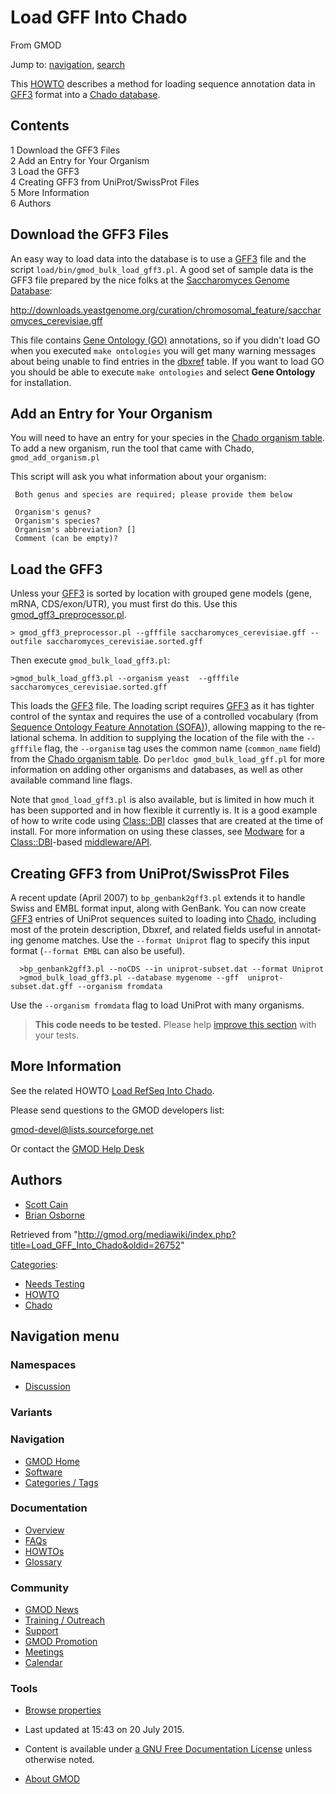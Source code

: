 <div id="mw-page-base" class="noprint">

</div>

<div id="mw-head-base" class="noprint">

</div>

<div id="content" class="mw-body" role="main">

<span id="top"></span>

<div id="mw-js-message" style="display:none;">

</div>



# <span dir="auto">Load GFF Into Chado</span>

<div id="bodyContent">

<div id="siteSub">

From GMOD

</div>

<div id="contentSub">

</div>

<div id="jump-to-nav" class="mw-jump">

Jump to: [navigation](#mw-navigation), [search](#p-search)

</div>

<div id="mw-content-text" class="mw-content-ltr" lang="en" dir="ltr">

This [HOWTO](Category:HOWTO "Category:HOWTO") describes a method for
loading sequence annotation data in [GFF3](GFF3 "GFF3") format into a
[Chado database](Chado_-_Getting_Started "Chado - Getting Started").

<div id="toc" class="toc">

<div id="toctitle">

## Contents

</div>

- [<span class="tocnumber">1</span> <span class="toctext">Download the
  GFF3 Files</span>](#Download_the_GFF3_Files)
- [<span class="tocnumber">2</span> <span class="toctext">Add an Entry
  for Your Organism</span>](#Add_an_Entry_for_Your_Organism)
- [<span class="tocnumber">3</span> <span class="toctext">Load the
  GFF3</span>](#Load_the_GFF3)
- [<span class="tocnumber">4</span> <span class="toctext">Creating GFF3
  from UniProt/SwissProt
  Files</span>](#Creating_GFF3_from_UniProt.2FSwissProt_Files)
- [<span class="tocnumber">5</span> <span class="toctext">More
  Information</span>](#More_Information)
- [<span class="tocnumber">6</span>
  <span class="toctext">Authors</span>](#Authors)

</div>

## <span id="Download_the_GFF3_Files" class="mw-headline">Download the GFF3 Files</span>

An easy way to load data into the database is to use a
[GFF3](GFF3 "GFF3") file and the script
`load/bin/gmod_bulk_load_gff3.pl`. A good set of sample data is the GFF3
file prepared by the nice folks at the [Saccharomyces Genome
Database](Category:SGD "Category:SGD"):

<a
href="http://downloads.yeastgenome.org/curation/chromosomal_feature/saccharomyces_cerevisiae.gff"
class="external free"
rel="nofollow">http://downloads.yeastgenome.org/curation/chromosomal_feature/saccharomyces_cerevisiae.gff</a>

This file contains
<a href="http://geneontology.org" class="external text"
rel="nofollow">Gene Ontology (GO)</a> annotations, so if you didn't load
GO when you executed `make ontologies` you will get many warning
messages about being unable to find entries in the
[dbxref](Chado_Tables#Table:_dbxref "Chado Tables") table. If you want
to load GO you should be able to execute `make ontologies` and select
**Gene Ontology** for installation.

## <span id="Add_an_Entry_for_Your_Organism" class="mw-headline">Add an Entry for Your Organism</span>

You will need to have an entry for your species in the [Chado organism
table](Chado_Tables#Table:_organism "Chado Tables"). To add a new
organism, run the tool that came with Chado, `gmod_add_organism.pl`

This script will ask you what information about your organism:

     Both genus and species are required; please provide them below

     Organism's genus?  
     Organism's species?  
     Organism's abbreviation? [] 
     Comment (can be empty)?

## <span id="Load_the_GFF3" class="mw-headline">Load the GFF3</span>

Unless your [GFF3](GFF3 "GFF3") is sorted by location with grouped gene
models (gene, mRNA, CDS/exon/UTR), you must first do this. Use this <a
href="http://gmod.cvs.sourceforge.net/*checkout*/gmod/schema/chado/bin/gmod_gff3_preprocessor.pl"
class="external text" rel="nofollow">gmod_gff3_preprocessor.pl</a>.

    > gmod_gff3_preprocessor.pl --gfffile saccharomyces_cerevisiae.gff --outfile saccharomyces_cerevisiae.sorted.gff

Then execute `gmod_bulk_load_gff3.pl`:

    >gmod_bulk_load_gff3.pl --organism yeast  --gfffile saccharomyces_cerevisiae.sorted.gff

This loads the [GFF3](GFF3 "GFF3") file. The loading script requires
[GFF3](GFF3 "GFF3") as it has tighter control of the syntax and requires
the use of a controlled vocabulary (from
<a href="http://sequenceontology.org" class="external text"
rel="nofollow">Sequence Ontology Feature Annotation (SOFA)</a>),
allowing mapping to the relational schema. In addition to supplying the
location of the file with the `--gfffile` flag, the `--organism` tag
uses the common name (`common_name` field) from the [Chado organism
table](Chado_Tables#Table:_organism "Chado Tables"). Do
`perldoc gmod_bulk_load_gff.pl` for more information on adding other
organisms and databases, as well as other available command line flags.

Note that `gmod_load_gff3.pl` is also available, but is limited in how
much it has been supported and in how flexible it currently is. It is a
good example of how to write code using
<a href="http://search.cpan.org/perldoc?Class::DBI"
class="external text" rel="nofollow">Class::DBI</a> classes that are
created at the time of install. For more information on using these
classes, see [Modware](Modware "Modware") for a
<a href="http://search.cpan.org/perldoc?Class::DBI"
class="external text" rel="nofollow">Class::DBI</a>-based
[middleware/API](Category:Middleware "Category:Middleware").

## <span id="Creating_GFF3_from_UniProt.2FSwissProt_Files" class="mw-headline">Creating GFF3 from UniProt/SwissProt Files</span>

A recent update (April 2007) to `bp_genbank2gff3.pl` extends it to
handle Swiss and EMBL format input, along with GenBank. You can now
create [GFF3](GFF3 "GFF3") entries of UniProt sequences suited to
loading into
<a href="Chado" class="mw-redirect" title="Chado">Chado</a>, including
most of the protein description, Dbxref, and related fields useful in
annotating genome matches. Use the `--format Uniprot` flag to specify
this input format (`--format EMBL` can also be useful).

      >bp_genbank2gff3.pl --noCDS --in uniprot-subset.dat --format Uniprot
      >gmod_bulk_load_gff3.pl --database mygenome --gff  uniprot-subset.dat.gff --organism fromdata

Use the `--organism fromdata` flag to load UniProt with many organisms.

> **This code needs to be tested.** <span class="small">Please help <a
> href="http://gmod.org/mediawiki/index.php?title=Load_GFF_Into_Chado&amp;action=edit"
> class="external text" rel="nofollow">improve this section</a> with
> your tests.</span>

## <span id="More_Information" class="mw-headline">More Information</span>

See the related HOWTO [Load RefSeq Into
Chado](Load_RefSeq_Into_Chado "Load RefSeq Into Chado").

Please send questions to the GMOD developers list:

<a href="mailto:gmod-devel@lists.sourceforge.net" class="external text"
rel="nofollow">gmod-devel@lists.sourceforge.net</a>

Or contact the [GMOD Help Desk](GMOD_Help_Desk "GMOD Help Desk")

## <span id="Authors" class="mw-headline">Authors</span>

- [Scott Cain](User:Scott "User:Scott")
- <a href="http://www.bioperl.org/wiki/Brian_Osborne" class="extiw"
  title="bp:Brian Osborne">Brian Osborne</a>

</div>

<div class="printfooter">

Retrieved from
"<http://gmod.org/mediawiki/index.php?title=Load_GFF_Into_Chado&oldid=26752>"

</div>

<div id="catlinks" class="catlinks">

<div id="mw-normal-catlinks" class="mw-normal-catlinks">

[Categories](Special:Categories "Special:Categories"):

- [Needs Testing](Category:Needs_Testing "Category:Needs Testing")
- [HOWTO](Category:HOWTO "Category:HOWTO")
- [Chado](Category:Chado "Category:Chado")

</div>

</div>

<div class="visualClear">

</div>

</div>

</div>

<div id="mw-navigation">

## Navigation menu

<div id="mw-head">



<div id="left-navigation">

<div id="p-namespaces" class="vectorTabs" role="navigation"
aria-labelledby="p-namespaces-label">

### Namespaces


- <span id="ca-talk"><a
  href="http://gmod.org/mediawiki/index.php?title=Talk:Load_GFF_Into_Chado&amp;action=edit&amp;redlink=1"
  accesskey="t"
  title="Discussion about the content page [t]">Discussion</a></span>

</div>

<div id="p-variants" class="vectorMenu emptyPortlet" role="navigation"
aria-labelledby="p-variants-label">

### 

### Variants[](#)

<div class="menu">

</div>

</div>

</div>





</div>

</div>

</div>

<div id="mw-panel">

<div id="p-logo" role="banner">

<a href="Main_Page"
style="background-image: url(../images/GMOD-cogs.png);"
title="Visit the main page"></a>

</div>

<div id="p-Navigation" class="portal" role="navigation"
aria-labelledby="p-Navigation-label">

### Navigation

<div class="body">

- <span id="n-GMOD-Home">[GMOD Home](Main_Page)</span>
- <span id="n-Software">[Software](GMOD_Components)</span>
- <span id="n-Categories-.2F-Tags">[Categories /
  Tags](Categories)</span>

</div>

</div>

<div id="p-Documentation" class="portal" role="navigation"
aria-labelledby="p-Documentation-label">

### Documentation

<div class="body">

- <span id="n-Overview">[Overview](Overview)</span>
- <span id="n-FAQs">[FAQs](Category:FAQ)</span>
- <span id="n-HOWTOs">[HOWTOs](Category:HOWTO)</span>
- <span id="n-Glossary">[Glossary](Glossary)</span>

</div>

</div>

<div id="p-Community" class="portal" role="navigation"
aria-labelledby="p-Community-label">

### Community

<div class="body">

- <span id="n-GMOD-News">[GMOD News](GMOD_News)</span>
- <span id="n-Training-.2F-Outreach">[Training /
  Outreach](Training_and_Outreach)</span>
- <span id="n-Support">[Support](Support)</span>
- <span id="n-GMOD-Promotion">[GMOD Promotion](GMOD_Promotion)</span>
- <span id="n-Meetings">[Meetings](Meetings)</span>
- <span id="n-Calendar">[Calendar](Calendar)</span>

</div>

</div>

<div id="p-tb" class="portal" role="navigation"
aria-labelledby="p-tb-label">

### Tools

<div class="body">


- <span id="t-smwbrowselink"><a href="Special%3ABrowse/Load_GFF_Into_Chado" rel="smw-browse">Browse
  properties</a></span>


</div>

</div>

</div>

</div>

<div id="footer" role="contentinfo">

- <span id="footer-info-lastmod">Last updated at 15:43 on 20 July
  2015.</span>
<!-- - <span id="footer-info-viewcount">151,008 page views.</span> -->
- <span id="footer-info-copyright">Content is available under
  <a href="http://www.gnu.org/licenses/fdl-1.3.html" class="external"
  rel="nofollow">a GNU Free Documentation License</a> unless otherwise
  noted.</span>

<!-- -->

- <span id="footer-places-about">[About
  GMOD](GMOD:About "GMOD:About")</span>

<!-- -->






</div>
